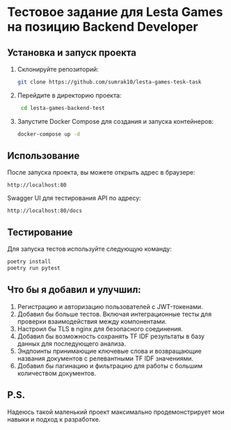 # Тестовое задание для Lesta Games на позицию Backend Developer

## Установка и запуск проекта

1. Склонируйте репозиторий:
   ```bash
   git clone https://github.com/sumrak10/lesta-games-tesk-task
   ```
2. Перейдите в директорию проекта:
   ```bash
    cd lesta-games-backend-test
    ```
3. Запустите Docker Compose для создания и запуска контейнеров:
   ```bash
   docker-compose up -d
   ```

## Использование

После запуска проекта, вы можете открыть адрес в браузере:
```
http://localhost:80
```

Swagger UI для тестирования API по адресу:
```
http://localhost:80/docs
```

## Тестирование

Для запуска тестов используйте следующую команду:
```bash
poetry install
poetry run pytest
```

## Что бы я добавил и улучшил:
1. Регистрацию и авторизацию пользователей с JWT-токенами.
2. Добавил бы больше тестов. Включая интеграционные тесты для проверки взаимодействия между компонентами.
3. Настроил бы TLS в nginx для безопасного соединения.
4. Добавил бы возможность сохранять TF IDF результаты в базу данных для последующего анализа.
5. Эндпоинты принимающие ключевые слова и возвращающие названия документов с релевантными TF IDF значениями.
6. Добавил бы пагинацию и фильтрацию для работы с большим количеством документов.

## P.S.
Надеюсь такой маленький проект максимально продемонстрирует мои навыки и подход к разработке.
